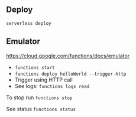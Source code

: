 ## Deploy

`serverless deploy`

## Emulator

https://cloud.google.com/functions/docs/emulator

- `functions start`
- `functions deploy helloWorld --trigger-http`
- Trigger using HTTP call
- See logs: `functions logs read`

To stop run `functions stop`

See status `functions status`
